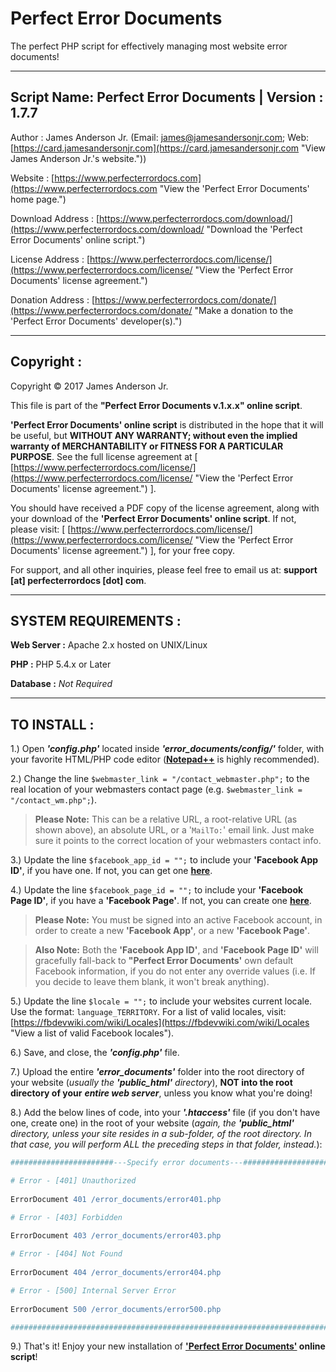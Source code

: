Perfect Error Documents
=======================

The perfect PHP script for effectively managing most website error documents! 

-----------------------------------------------------------------------
Script Name: Perfect Error Documents | Version : 1.7.7
-----------------------------------------------------------------------

Author : James Anderson Jr. (Email: [james@jamesandersonjr.com](https://www.jamesandersonjr.com/contact_james.php "Contact James Anderson Jr. via email."); Web: [https://card.jamesandersonjr.com](https://card.jamesandersonjr.com "View James Anderson Jr.'s website.")) 

Website : [https://www.perfecterrordocs.com](https://www.perfecterrordocs.com "View the 'Perfect Error Documents' home page.")

Download Address : [https://www.perfecterrordocs.com/download/](https://www.perfecterrordocs.com/download/ "Download the 'Perfect Error Documents' online script.")

License Address : [https://www.perfecterrordocs.com/license/](https://www.perfecterrordocs.com/license/ "View the 'Perfect Error Documents' license agreement.")

Donation Address : [https://www.perfecterrordocs.com/donate/](https://www.perfecterrordocs.com/donate/ "Make a donation to the 'Perfect Error Documents' developer(s).")

-----------------------------------------------------------------------
Copyright :
-----------------------------------------------------------------------

Copyright © 2017 James Anderson Jr.


This file is part of the **"Perfect Error Documents v.1.x.x" online script**.

**'Perfect Error Documents' online script** is distributed in the hope that it will be useful, but **WITHOUT ANY WARRANTY; without even the implied warranty of MERCHANTABILITY or FITNESS FOR A PARTICULAR PURPOSE**. See the full license agreement at [ [https://www.perfecterrordocs.com/license/](https://www.perfecterrordocs.com/license/ "View the 'Perfect Error Documents' license agreement.") ].

You should have received a PDF copy of the license agreement, along with your download of the **'Perfect Error Documents' online script**. If not, please visit: [ [https://www.perfecterrordocs.com/license/](https://www.perfecterrordocs.com/license/ "View the 'Perfect Error Documents' license agreement.") ], for your free copy.

For support, and all other inquiries, please feel free to email us at: **support [at] perfecterrordocs [dot] com**.

-----------------------------------------------------------------------
SYSTEM REQUIREMENTS :
-----------------------------------------------------------------------

**Web Server :** Apache 2.x hosted on UNIX/Linux

**PHP :** PHP 5.4.x or Later

**Database :** *Not Required*

-----------------------------------------------------------------------
TO INSTALL :
-----------------------------------------------------------------------

 1.) Open ***'config.php'*** located inside ***'error_documents/config/'*** folder, with your favorite HTML/PHP code editor ([**Notepad++**](https://notepad-plus-plus.org/ "Get Notepad++") is highly recommended).

 2.) Change the line `$webmaster_link = "/contact_webmaster.php";` to the real location of your webmasters contact page (e.g. `$webmaster_link = "/contact_wm.php";`).
 
>**Please Note:** This can be a relative URL, a root-relative URL (as shown above), an absolute URL, or a '`MailTo:`' email link. Just make sure it points to the correct location of your webmasters contact info.

 3.) Update the line `$facebook_app_id = "";` to include your **'Facebook App ID'**, if you have one. If not, you can get one [**here**](https://developers.facebook.com "Get a Facebook App ID").

 4.) Update the line `$facebook_page_id = "";` to include your **'Facebook Page ID'**, if you have a **'Facebook Page'**. If not, you can create one [**here**](https://www.facebook.com/pages/create/ "Create a Facebook Page").

>**Please Note:** You must be signed into an active Facebook account, in order to create a new **'Facebook App'**, or a new **'Facebook Page'**.

>**Also Note:** Both the **'Facebook App ID'**, and **'Facebook Page ID'** will gracefully fall-back to **"Perfect Error Documents'** own default Facebook information, if you do not enter any override values (i.e. If you decide to leave them blank, it won't break anything).

 5.) Update the line `$locale = "";` to include your websites current locale. Use the format: `language_TERRITORY`. For a list of valid locales, visit: [https://fbdevwiki.com/wiki/Locales](https://fbdevwiki.com/wiki/Locales "View a list of valid Facebook locales").

 6.) Save, and close, the ***'config.php'*** file.

 7.) Upload the entire ***'error_documents'*** folder into the root directory of your website (*usually the* ***'public_html'*** *directory*), **NOT into the root directory of your** ***entire web server***, unless you know what you're doing!

 8.) Add the below lines of code, into your ***'.htaccess'*** file (if you don't have one, create one) in the root of your website (*again, the* ***'public_html'*** *directory, unless your site resides in a sub-folder, of the root directory. In that case, you will perform *ALL* the preceding steps in *that* folder, instead.*):

```apache
#######################---Specify error documents---#######################

# Error - [401] Unauthorized
 
ErrorDocument 401 /error_documents/error401.php

# Error - [403] Forbidden
 
ErrorDocument 403 /error_documents/error403.php

# Error - [404] Not Found
 
ErrorDocument 404 /error_documents/error404.php

# Error - [500] Internal Server Error
 
ErrorDocument 500 /error_documents/error500.php

###########################################################################
```
 9.) That's it! Enjoy your new installation of **['Perfect Error Documents'](https://www.perfecterrordocs.com "View the 'Perfect Error Documents' home page.") online script**!